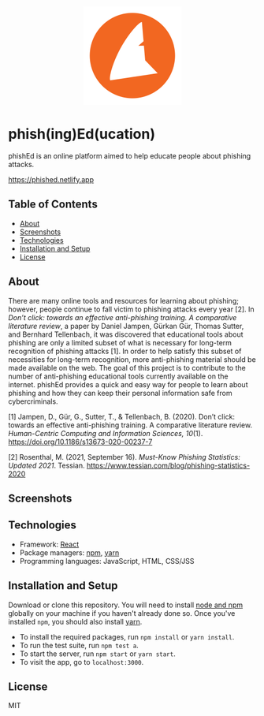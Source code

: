 <p align="center">
	<img src="src/images/phishEd-logo.svg" alt="logo" height="200px">
</p>

# phish(ing)Ed(ucation)

phishEd is an online platform aimed to help educate people about phishing attacks.

https://phished.netlify.app

## Table of Contents

-   [About](#about)
-   [Screenshots](#screenshots)
-   [Technologies](#technologies)
-   [Installation and Setup](#installation-and-setup)
-   [License](#license)

## About

There are many online tools and resources for learning about phishing; however, people continue to fall victim to phishing attacks every year [2]. In _Don’t click: towards an effective anti-phishing training. A comparative literature review_, a paper by Daniel Jampen, Gürkan Gür, Thomas Sutter, and Bernhard Tellenbach, it was discovered that educational tools about phishing are only a limited subset of what is necessary for long-term recognition of phishing attacks [1]. In order to help satisfy this subset of necessities for long-term recognition, more anti-phishing material should be made available on the web. The goal of this project is to contribute to the number of anti-phishing educational tools currently available on the internet. phishEd provides a quick and easy way for people to learn about phishing and how they can keep their personal information safe from cybercriminals.

[1] Jampen, D., Gür, G., Sutter, T., & Tellenbach, B. (2020). Don’t click: towards an effective anti-phishing training. A comparative literature review. _Human-Centric Computing and Information Sciences, 10_(1). https://doi.org/10.1186/s13673-020-00237-7

[2] Rosenthal, M. (2021, September 16). _Must-Know Phishing Statistics: Updated 2021_. Tessian. https://www.tessian.com/blog/phishing-statistics-2020

## Screenshots

## Technologies

-   Framework: [React](https://reactjs.org/)
-   Package managers: [npm](https://www.npmjs.com/), [yarn](https://yarnpkg.com/)
-   Programming languages: JavaScript, HTML, CSS/JSS

## Installation and Setup

Download or clone this repository. You will need to install [node and npm](https://docs.npmjs.com/downloading-and-installing-node-js-and-npm) globally on your machine if you haven't already done so. Once you've installed `npm`, you should also install [yarn](https://classic.yarnpkg.com/lang/en/docs/install/#windows-stable).

-   To install the required packages, run `npm install` or `yarn install`.
-   To run the test suite, run `npm test a`.
-   To start the server, run `npm start` or `yarn start`.
-   To visit the app, go to `localhost:3000`.

## License

MIT
